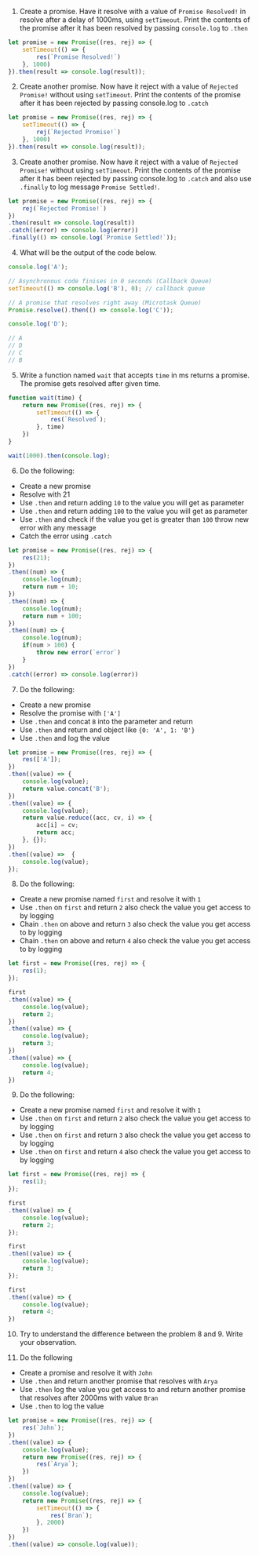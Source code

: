 1. Create a promise. Have it resolve with a value of `Promise Resolved!` in resolve after a delay of 1000ms, using `setTimeout`. Print the contents of the promise after it has been resolved by passing `console.log` to `.then`

```js
let promise = new Promise((res, rej) => {
    setTimeout(() => {
        res(`Promise Resolved!`)
    }, 1000)
}).then(result => console.log(result));
```

2. Create another promise. Now have it reject with a value of `Rejected Promise!` without using `setTimeout`. Print the contents of the promise after it has been rejected by passing console.log to `.catch`

```js
let promise = new Promise((res, rej) => {
    setTimeout(() => {
        rej(`Rejected Promise!`)
    }, 1000)
}).then(result => console.log(result));
```

3. Create another promise. Now have it reject with a value of `Rejected Promise!` without using `setTimeout`. Print the contents of the promise after it has been rejected by passing console.log to `.catch` and also use `.finally` to log message `Promise Settled!`.

```js
let promise = new Promise((res, rej) => {
    rej(`Rejected Promise!`)
})
.then(result => console.log(result))
.catch((error) => console.log(error))
.finally(() => console.log(`Promise Settled!`));
```

4. What will be the output of the code below.

```js
console.log('A'); 

// Asynchronous code finises in 0 seconds (Callback Queue)
setTimeout(() => console.log('B'), 0); // callback queue

// A promise that resolves right away (Microtask Queue)
Promise.resolve().then(() => console.log('C'));

console.log('D');

// A 
// D
// C
// B
```

5. Write a function named `wait` that accepts `time` in ms returns a promise. The promise gets resolved after given time.

```js
function wait(time) {
    return new Promise((res, rej) => {
        setTimeout(() => {
            res(`Resolved`);
        }, time)
    })
}

wait(1000).then(console.log);
```

6. Do the following:

- Create a new promise
- Resolve with 21
- Use `.then` and return adding `10` to the value you will get as parameter
- Use `.then` and return adding `100` to the value you will get as parameter
- Use `.then` and check if the value you get is greater than `100` throw new error with any message
- Catch the error using `.catch`

```js
let promise = new Promise((res, rej) => {
    res(21);
})
.then((num) => {
    console.log(num);
    return num + 10;
})
.then((num) => {
    console.log(num);
    return num + 100;
})
.then((num) => {
    console.log(num);
    if(num > 100) {
        throw new error(`error`)
    }
})
.catch((error) => console.log(error))
```

7. Do the following:

- Create a new promise
- Resolve the promise with `['A']`
- Use `.then` and concat `B` into the parameter and return
- Use `.then` and return and object like `{0: 'A', 1: 'B'}`
- Use `.then` and log the value

```js
let promise = new Promise((res, rej) => {
    res(['A']);
})
.then((value) => {
    console.log(value);
    return value.concat('B');
})
.then((value) => {
    console.log(value);
    return value.reduce((acc, cv, i) => {
        acc[i] = cv;
        return acc;
    }, {});
})
.then((value) =>  {
    console.log(value);
});
```

8. Do the following:

- Create a new promise named `first` and resolve it with `1`
- Use `.then` on `first` and return `2` also check the value you get access to by logging
- Chain `.then` on above and return `3` also check the value you get access to by logging
- Chain `.then` on above and return `4` also check the value you get access to by logging

```js
let first = new Promise((res, rej) => {
    res(1);
});

first
.then((value) => {
    console.log(value);
    return 2;
})
.then((value) => {
    console.log(value);
    return 3;
})
.then((value) => {
    console.log(value);
    return 4;
})
```

9. Do the following:

- Create a new promise named `first` and resolve it with `1`
- Use `.then` on `first` and return `2` also check the value you get access to by logging
- Use `.then` on `first` and return `3` also check the value you get access to by logging
- Use `.then` on `first` and return `4` also check the value you get access to by logging

```js
let first = new Promise((res, rej) => {
    res(1);
});

first
.then((value) => {
    console.log(value);
    return 2;
});

first
.then((value) => {
    console.log(value);
    return 3;
});

first
.then((value) => {
    console.log(value);
    return 4;
})
```

10. Try to understand the difference between the problem 8 and 9. Write your observation.

11. Do the following

- Create a promise and resolve it with `John`
- Use `.then` and return another promise that resolves with `Arya`
- Use `.then` log the value you get access to and return another promise that resolves after 2000ms with value `Bran`
- Use `.then` to log the value

```js
let promise = new Promise((res, rej) => {
    res(`John`);
})
.then((value) => {
    console.log(value);
    return new Promise((res, rej) => {
        res(`Arya`);
    })
})
.then((value) => {
    console.log(value);
    return new Promise((res, rej) => {
        setTimeout(() => {
            res(`Bran`);
        }, 2000)
    })
})
.then((value) => console.log(value));
```
